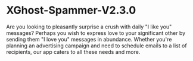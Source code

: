 # XGhost-Spammer-V2.3.0
Are you looking to pleasantly surprise a crush with daily "I like you" messages? Perhaps you wish to express love to your significant other by sending them "I love you" messages in abundance.  Whether you're planning an advertising campaign and need to schedule emails to a list of recipients, our app caters to all these needs and more. 
